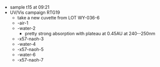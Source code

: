 - sample t15 at 09:21
- UV/Vis campaign RTG19
	- take a new cuvette from LOT WY-036-6
	- -air-1
	- -water-2
		- pretty strong absorption with plateau at 0.45AU at 240--250nm
	- -x57-naoh-3
	- -water-4
	- -x57-naoh-5
	- -water-6
	- -x57-naoh-7